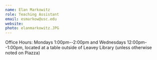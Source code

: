 ```yaml
---
name: Elan Markowitz
role: Teaching Assistant
email: esmarkow@usc.edu
website: 
photo: elanmarkowitz.JPG
---
```


Office Hours: Mondays 1:00pm--2:00pm and Wednesdays 12:00pm--1:00pm, located at a table outside of Leavey Library (unless otherwise noted on Piazza)
